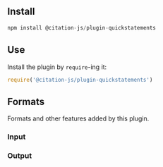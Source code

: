 ## Install

```js
npm install @citation-js/plugin-quickstatements
```

## Use

Install the plugin by `require`-ing it:

```js
require('@citation-js/plugin-quickstatements')
```

## Formats

Formats and other features added by this plugin.

### Input

### Output
